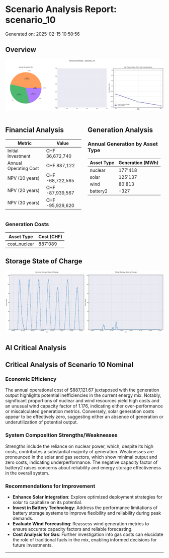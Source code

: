 # Scenario Analysis Report: scenario_10
Generated on: 2025-02-15 10:50:56

## Overview
![Annual Summary](figure/annual_summary.png)

<div style="display: flex; justify-content: space-between;">
<div style="width: 48%;">

## Financial Analysis
| Metric | Value |
|--------|--------|
| Initial Investment | CHF 36,672,740 |
| Annual Operating Cost | CHF 887,122 |
| NPV (10 years) | CHF -68,722,565 |
| NPV (20 years) | CHF -87,939,567 |
| NPV (30 years) | CHF -95,929,620 |

</div>
<div style="width: 48%;">

## Generation Analysis

### Annual Generation by Asset Type
| Asset Type | Generation (MWh) |
|------------|-----------------|
| nuclear | 177'418 |
| solar | 125'137 |
| wind | 80'813 |
| battery2 | -327 |

</div>
</div>

### Generation Costs
| Asset Type | Cost (CHF) |
|------------|------------|
| cost_nuclear | 887'089 |

## Storage State of Charge
![Storage SOC Comparison](figure/storage_soc_comparison.png)

## AI Critical Analysis
## Critical Analysis of Scenario 10 Nominal

### Economic Efficiency
The annual operational cost of \$887,121.67 juxtaposed with the generation output highlights potential inefficiencies in the current energy mix. Notably, significant proportions of nuclear and wind resources yield high costs and an unusual wind capacity factor of 1.176, indicating either over-performance or miscalculated generation metrics. Conversely, solar generation costs appear to be effectively zero, suggesting either an absence of generation or underutilization of potential output.

### System Composition Strengths/Weaknesses
Strengths include the reliance on nuclear power, which, despite its high costs, contributes a substantial majority of generation. Weaknesses are pronounced in the solar and gas sectors, which show minimal output and zero costs, indicating underperformance. The negative capacity factor of battery2 raises concerns about reliability and energy storage effectiveness in the overall system.

### Recommendations for Improvement
- **Enhance Solar Integration**: Explore optimized deployment strategies for solar to capitalize on its potential.
- **Invest in Battery Technology**: Address the performance limitations of battery storage systems to improve flexibility and reliability during peak demands.
- **Evaluate Wind Forecasting**: Reassess wind generation metrics to ensure accurate capacity factors and reliable forecasting.
- **Cost Analysis for Gas**: Further investigation into gas costs can elucidate the role of traditional fuels in the mix, enabling informed decisions for future investments.

---
